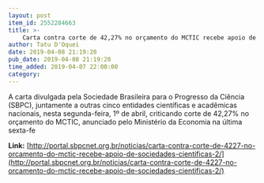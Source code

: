 ```yaml
---
layout: post
item_id: 2552284663
title: >-
    Carta contra corte de 42,27% no orçamento do MCTIC recebe apoio de sociedades científicas – SBPC
author: Tatu D'Oquei
date: 2019-04-08 21:19:20
pub_date: 2019-04-08 21:19:20
time_added: 2019-04-07 22:00:00
category: 
---
```


A carta divulgada pela Sociedade Brasileira para o Progresso da Ciência (SBPC), juntamente a outras cinco entidades científicas e acadêmicas nacionais, nesta segunda-feira, 1º de abril, criticando corte de 42,27% no orçamento do MCTIC, anunciado pelo Ministério da Economia na última sexta-fe

**Link:** [http://portal.sbpcnet.org.br/noticias/carta-contra-corte-de-4227-no-orcamento-do-mctic-recebe-apoio-de-sociedades-cientificas-2/](http://portal.sbpcnet.org.br/noticias/carta-contra-corte-de-4227-no-orcamento-do-mctic-recebe-apoio-de-sociedades-cientificas-2/)

